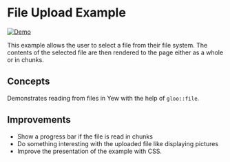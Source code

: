 # File Upload Example

[![Demo](https://img.shields.io/website?label=demo&url=https%3A%2F%2Fexamples.yew.rs%2Ffile_upload)](https://examples.yew.rs/file_upload)

This example allows the user to select a file from their file system.
The contents of the selected file are then rendered to the page either as a whole or in chunks.

## Concepts

Demonstrates reading from files in Yew with the help of `gloo::file`.

## Improvements

- Show a progress bar if the file is read in chunks
- Do something interesting with the uploaded file like displaying pictures
- Improve the presentation of the example with CSS.
